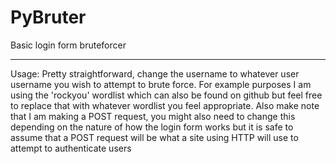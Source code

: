 # PyBruter
Basic login form bruteforcer 
***********************************************************
Usage:
Pretty straightforward, change the username to whatever user username you wish to attempt to brute force. For example purposes I am using the 'rockyou' wordlist which can also be found on github but feel free to replace that with whatever wordlist you feel appropriate. Also make note that I am making a POST request, you might also need to change this depending on the nature of how the login form works but it is safe to assume that a POST request will be what a site using HTTP will use to attempt to authenticate users 

